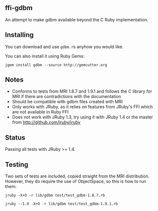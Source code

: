 ## ffi-gdbm

An attempt to make gdbm available beyond the C Ruby implementation.

## Installing

You can download and use `gdbm.rb` anyhow you would like.

You can also install it using Ruby Gems:

`jgem install gdbm --source http://gemcutter.org`

## Notes

* Conforms to tests from MRI 1.8.7 and 1.9.1 and follows the C library for MRI if there are contradictions with the documentation
* Should be compatible with gdbm files created with MRI
* Only works with JRuby, as it relies on features from JRuby's FFI which are not available in Ruby FFI 
* Does not work with JRuby 1.3, try using it with JRuby 1.4 or the master from http://github.com/jruby/jruby

## Status

Passing all tests with JRuby >= 1.4.

## Testing

Two sets of tests are included, copied straight from the MRI distribution. However, they do require the use of ObjectSpace, so this is how to run them:

`jruby -X+O -r lib/gdbm test/test_gdbm-1.8.7.rb`

`jruby --1.9 -X+O -r lib/gdbm test/test_gdbm-1.9.1.rb`
